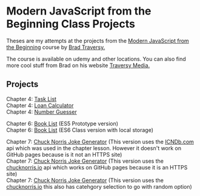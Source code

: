# Modern JavaScript from the Beginning Class Projects
Theses are my attempts at the projects from the [Modern JavaScript from the Beginning](https://www.udemy.com/course/modern-javascript-from-the-beginning/) course by [Brad Traversy.](https://www.linkedin.com/in/bradtraversy/)

The course is available on udemy and other locations. You can also find more cool stuff from Brad on his website [Traversy Media.](https://www.traversymedia.com/)

## Projects

Chapter 4: [Task List](https://thebimsider.github.io/modern-javascript-projects/task-list/)  
Chapter 4: [Loan Calculator](https://thebimsider.github.io/modern-javascript-projects/loan-calculator/)    
Chapter 4: [Number Guesser](https://thebimsider.github.io/modern-javascript-projects/number-guesser/)  

Chapter 6: [Book List](https://thebimsider.github.io/modern-javascript-projects/booklist-es5/) (ES5 Prototype version)   
Chapter 6: [Book List](https://thebimsider.github.io/modern-javascript-projects/booklist-es6/) (ES6 Class version with local storage)   

Chapter 7: [Chuck Norris Joke Generator](https://thebimsider.github.io/modern-javascript-projects/chucknorrisjokes/) (This version uses the [ICNDb.com](http://www.icndb.com/api/) api which was used in the chapter lesson. However it doesn't work on GitHub pages because is it not an HTTPS site)   
Chapter 7: [Chuck Norris Joke Generator](https://thebimsider.github.io/modern-javascript-projects/chucknorrisjokes_https/) (This version uses the [chucknorris.io](https://api.chucknorris.io/) api which works on GitHub pages because it is an HTTPS site)     
Chapter 7: [Chuck Norris Joke Generator](https://thebimsider.github.io/modern-javascript-projects/chucknorrisjokes_https_cat/) (This version uses the [chucknorris.io](https://api.chucknorris.io/) this also has catehgory selection to go with random option)       
